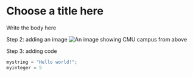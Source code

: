 # Choose a title here
Write the body here

Step 2: adding an image
![An image showing CMU campus from above](https://github.com/abdullah2032/skills-communicate-using-markdown/assets/54865649/3dc69e34-08d1-46ea-af0a-521ef2f3c6d2)

Step 3: adding code
``` Python
mystring = "Hello world!";
myinteger = 5
```
